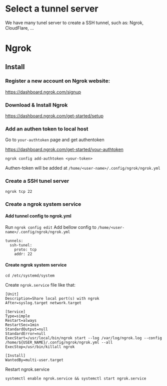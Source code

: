 # Select a tunnel server
We have many tunel server to create a SSH tunnel, such as: Ngrok, CloudFlare, ...

# Ngrok
## Install
### Register a new account on Ngrok website:
https://dashboard.ngrok.com/signup

### Download & Install Ngrok
https://dashboard.ngrok.com/get-started/setup

### Add an authen token to local host
Go to `your-authtoken` page and get authentoken 

https://dashboard.ngrok.com/get-started/your-authtoken

`ngrok config add-authtoken <your-token>`

Authen-token will be added at `/home/<user-name>/.config/ngrok/ngrok.yml`
### Create a SSH tunel server
`ngrok tcp 22`

### Create a ngrok system service
#### Add tunnel config to ngrok.yml

Run `ngrok config edit`
Add bellow config to `/home/<user-name>/.config/ngrok/ngrok.yml`

```
tunnels:
  ssh-tunel:
    proto: tcp
    addr: 22
```

#### Create ngrok system service 
`cd /etc/systemd/system`

Create `ngrok.service` file like that:
```
[Unit]
Description=Share local port(s) with ngrok
After=syslog.target network.target

[Service]
Type=simple
Restart=always
RestartSec=1min
StandardOutput=null
StandardError=null
ExecStart=/usr/local/bin/ngrok start --log /var/log/ngrok.log --config /home/${USER_NAME}/.config/ngrok/ngrok.yml --all
ExecStop=/usr/bin/killall ngrok

[Install]
WantedBy=multi-user.target
```

Restart ngrok.service

`systemctl enable ngrok.service && systemctl start ngrok.service`
